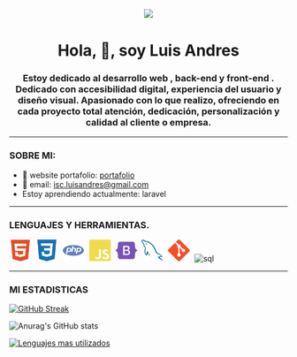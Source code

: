 
<div id="header" align="center" >
         <img src="https://media.giphy.com/media/qgQUggAC3Pfv687qPC/giphy.gif" width="200">
         <h1 aling="center">Hola,  👋, soy Luis Andres</h1>
         <h3 aling="center">Estoy dedicado al desarrollo web , back-end y front-end . Dedicado con accesibilidad digital, experiencia del usuario y diseño visual. Apasionado con lo que realizo, ofreciendo en cada proyecto total atención, dedicación, personalización y calidad al cliente o empresa.</h3>
     </div>
     
     
---

### SOBRE MI:

- 🔭 website portafolio: [portafolio](https://luischopy.github.io/)
- 💬 email: isc.luisandres@gmail.com
- Estoy aprendiendo actualmente: laravel

     
---
<div  align="left" >
        <h3>
            LENGUAJES Y HERRAMIENTAS.
        </h3>
       <div>
        <img src="https://github.com/devicons/devicon/blob/master/icons/html5/html5-plain.svg" title="HTML5" alt="HTML" width="40" height="40">&nbsp;
         <img src="https://github.com/devicons/devicon/blob/master/icons/css3/css3-plain.svg" title="CSS3" alt="css3" width="40" height="40">&nbsp;
        <img src="https://github.com/devicons/devicon/blob/master/icons/php/php-plain.svg" title="Php" alt="Php" width="40" height="40">&nbsp;
         <img src="https://github.com/devicons/devicon/blob/master/icons/javascript/javascript-plain.svg" title="javasrip" alt="javascrip" width="40" height="40">&nbsp;
         <img src="https://github.com/devicons/devicon/blob/master/icons/bootstrap/bootstrap-plain.svg" title="boostrap" alt="bootstrap" width="40" height="40">&nbsp;
         <img src="https://github.com/devicons/devicon/blob/master/icons/mysql/mysql-plain.svg" title="mysql" alt="mysql" width="40" height="40">&nbsp;
         <img src="https://github.com/devicons/devicon/blob/master/icons/git/git-plain.svg" title="git" alt="git" width="40" height="40">&nbsp;
         <img src="https://www.svgrepo.com/show/255832/sql.svg" title="sql" alt="sql" width="40" height="40">&nbsp;


         
         
         
         
         
         
        
  </div>
    </div>
 
---
### MI ESTADISTICAS

[![GitHub Streak](http://github-readme-streak-stats.herokuapp.com?user=luischopy&theme=dracula&hide_border=true&date_format=%5BY%20%5DM%20j&locale=es)](https://git.io/streak-stats)

![Anurag's GitHub stats](https://github-readme-stats.vercel.app/api?username=luischopy&show_icons=true&theme=radical)

[![Lenguajes mas utilizados](https://github-readme-stats.vercel.app/api/top-langs/?username=luischopy&layout=compact)](https://github.com/anuraghazra/github-readme-stats)





<!--
**luischopy/luischopy** is a ✨ _special_ ✨ repository because its `README.md` (this file) appears on your GitHub profile.

Here are some ideas to get you started:

- 🔭 I’m currently working on ...
- 🌱 I’m currently learning ...
- 👯 I’m looking to collaborate on ...
- 🤔 I’m looking for help with ...
- 💬 Ask me about ...
- 📫 How to reach me: ...
- 😄 Pronouns: ...
- ⚡ Fun fact: ...
-->
